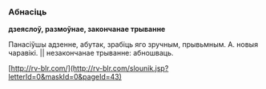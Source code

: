 ### Абнасіць
**дзеяслоў, размоўнае, закончанае трыванне**

Панасіўшы адзенне, абутак, зрабіць яго зручным, прывьмным. А. новыя чаравікі. || незакончанае трыванне: абношваць.

<a rel="author">[http://rv-blr.com/](http://rv-blr.com/slounik.jsp?letterId=0&maskId=0&pageId=43)</a>
